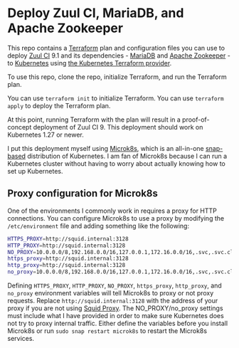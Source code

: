 # Deploy Zuul CI, MariaDB, and Apache Zookeeper

This repo contains a [Terraform](https://www.terraform.io) plan and
configuration files you can use to deploy [Zuul CI](zuul-ci.org/) 9.1 and its
dependencies - [MariaDB](https://mariadb.com) and [Apache
Zookeeper](https://zookeeper.apache.org/) - to
[Kubernetes](https://kubernetes.io) using [the Kubernetes Terraform
provider](https://registry.terraform.io/providers/hashicorp/kubernetes/latest).

To use this repo, clone the repo, initialize Terraform, and run the Terraform
plan.

You can use `terraform init` to initialize Terraform. You can use `terraform
apply` to deploy the Terraform plan.

At this point, running Terraform with the plan will result in a proof-of-concept
deployment of Zuul CI 9. This deployment should work on Kubernetes 1.27 or
newer.

I put this deployment myself using [Microk8s](https://microk8s.io), which is an
all-in-one [snap-based](https://snapcraft.io) distribution of Kubernetes. I am
fan of Microk8s because I can run a Kubernetes cluster without having to worry
about actually knowing how to set up Kubernetes.

## Proxy configuration for Microk8s

One of the environments I commonly work in requires a proxy for HTTP
connections. You can configure Microk8s to use a proxy by modifying the
`/etc/environment` file and adding something like the following:

```bash
HTTPS_PROXY=http://squid.internal:3128
HTTP_PROXY=http://squid.internal:3128
NO_PROXY=10.0.0.0/8,192.168.0.0/16,127.0.0.1,172.16.0.0/16,.svc,.svc.cluster.local
https_proxy=http://squid.internal:3128
http_proxy=http://squid.internal:3128
no_proxy=10.0.0.0/8,192.168.0.0/16,127.0.0.1,172.16.0.0/16,.svc,.svc.cluster.local
```

Defining `HTTPS_PROXY`, `HTTP_PROXY`, `NO_PROXY`, `https_proxy`, `http_proxy`,
and `no_proxy` environment variables will tell Microk8s to proxy or not proxy
requests. Replace `http://squid.internal:3128` with the address of your proxy if
you are not using [Squid Proxy](http://www.squid-cache.org). The
NO_PROXY/no_proxy settings must include what I have provided in order to make
sure Kubernetes does not try to proxy internal traffic. Either define the
variables before you install Microk8s or run `sudo snap restart microk8s` to
restart the Microk8s services.

